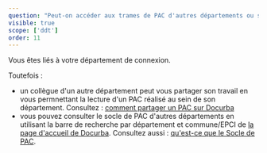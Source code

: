 ```yaml
---
question: "Peut-on accéder aux trames de PAC d'autres départements ou sommes-nous liés à notre département de connexion ?"
visible: true
scope: ['ddt']
order: 11
---
```


Vous êtes liés à votre département de connexion. 

Toutefois : 

- un collègue d'un autre département peut vous partager son travail en vous permnettant la lecture d'un PAC réalisé au sein de son département. Consultez : [comment partager un PAC sur Docurba](https://docurba.beta.gouv.fr/faq?scope=0&recherche=Comment%20partager%20le%20PAC)
- vous pouvez consulter le socle de PAC d'autres départements en utilisant la barre de recherche par département et commune/EPCI de [la page d'accueil de Docurba](http://docurba.beta.gouv.fr/). Consultez aussi : [qu'est-ce que le Socle de PAC](https://docurba.beta.gouv.fr/faq?scope=0&recherche=Socle%20de%20PAC).
